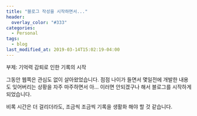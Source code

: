 ```yaml
---
title: "블로그 작성을 시작하면서..."
header:
  overlay_color: "#333"
categories:
  - Personal  
tags:
  - blog
last_modified_at: 2019-03-14T15:02:19-04:00
---
```


부제: 기억력 감퇴로 인한 기록의 시작


그동안 웹쪽은 관심도 없이 살아왔었습니다.
점점 나이가 들면서 몇일전에 개발한 내용도 잊어버리는 상황을 자주 마주하면서 아... 이러면 안되겠구나 해서 블로그를 시작하게 되었습니다. 

비록 시간은 더 걸리더라도, 조금씩 조금씩 기록을 생활화 해야 할 것 같습니다.